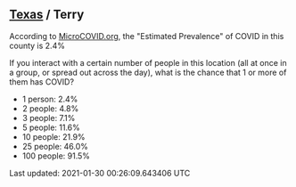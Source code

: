 
## [Texas](/united-states/texas) / Terry

According to [MicroCOVID.org](http://microcovid.org),
the "Estimated Prevalence" of COVID in this county is 2.4%

If you interact with a certain number of people in this location
(all at once in a group, or spread out across the day), what is the chance that
1 or more of them has COVID?

- 1 person: 2.4%
- 2 people: 4.8%
- 3 people: 7.1%
- 5 people: 11.6%
- 10 people: 21.9%
- 25 people: 46.0%
- 100 people: 91.5%

Last updated: 2021-01-30 00:26:09.643406 UTC
